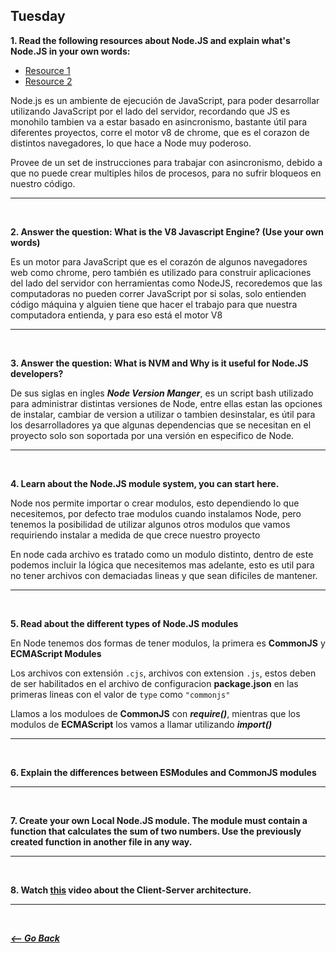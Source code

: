 ## Tuesday

**1. Read the following resources about Node.JS and explain what's Node.JS in your own words:**

- [Resource 1](https://nodejs.dev/learn)
- [Resource 2](https://www.freecodecamp.org/news/what-exactly-is-node-js-ae36e97449f5/)

Node.js es un ambiente de ejecución de JavaScript, para poder desarrollar utilizando JavaScript por el lado del servidor, recordando que JS es monohilo tambien va a estar basado en asincronismo, bastante útil para diferentes proyectos, corre el motor v8 de chrome, que es el corazon de distintos navegadores, lo que hace a Node muy poderoso.

Provee de un set de instrucciones para trabajar con asincronismo, debido a que no puede crear multiples hilos de procesos, para no sufrir bloqueos en nuestro código.

<hr>
<br>

**2. Answer the question: What is the V8 Javascript Engine? (Use your own words)**

Es un motor para JavaScript que es el corazón de algunos navegadores web como chrome, pero también es utilizado para construir aplicaciones del lado del servidor con herramientas como NodeJS, recoredemos que las computadoras no pueden correr JavaScript por si solas, solo entienden código máquina y alguien tiene que hacer el trabajo para que nuestra computadora entienda, y para eso está el motor V8

<hr>
<br>

**3. Answer the question: What is NVM and Why is it useful for Node.JS developers?**

De sus siglas en ingles **_Node Version Manger_**, es un script bash utilizado para administrar distintas versiones de Node, entre ellas estan las opciones de instalar, cambiar de version a utilizar o tambien desinstalar, es útil para los desarrolladores ya que algunas dependencias que se necesitan en el proyecto solo son soportada por una versión en especifico de Node.

<hr>
<br>

**4. Learn about the Node.JS module system, you can start here.**

Node nos permite importar o crear modulos, esto dependiendo lo que necesitemos, por defecto trae modulos cuando instalamos Node, pero tenemos la posibilidad de utilizar algunos otros modulos que vamos requiriendo instalar a medida de que crece nuestro proyecto

En node cada archivo es tratado como un modulo distinto, dentro de este podemos incluir la lógica que necesitemos mas adelante, esto es util para no tener archivos con demaciadas lineas y que sean dificiles de mantener.

<hr>
<br>

**5. Read about the different types of Node.JS modules**

En Node tenemos dos formas de tener modulos, la primera es **CommonJS** y **ECMAScript Modules**

Los archivos con extensión `.cjs`, archivos con extension `.js`, estos deben de ser habilitados en el archivo de configuracion **package.json** en las primeras lineas con el valor de `type` como `"commonjs"`

Llamos a los moduloes de **CommonJS** con **_require()_**, mientras que los modulos de **ECMAScript** los vamos a llamar utilizando **_import()_**

<hr>
<br>

**6. Explain the differences between ESModules and CommonJS modules**

<hr>
<br>

**7. Create your own Local Node.JS module. The module must contain a function that calculates the sum of two numbers. Use the previously created function in another file in any way.**

<hr>
<br>

**8. Watch [this](https://www.youtube.com/watch?v=h-n_gyyNly8) video about the Client-Server architecture.**

<hr>
<br>

**_[<-- Go Back](../week9/README.md)_**
